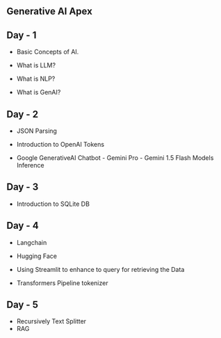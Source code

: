 
Generative AI Apex
-
Day - 1
-
- Basic Concepts of AI.

- What is LLM?

- What is NLP?

- What is GenAI?

Day - 2
-
- JSON Parsing

- Introduction to OpenAI Tokens 

- Google GenerativeAI Chatbot - Gemini Pro - Gemini 1.5 Flash Models Inference

Day - 3
-
- Introduction to SQLite DB

Day - 4
-
- Langchain

- Hugging Face

- Using Streamlit to enhance to query for retrieving the Data

- Transformers Pipeline tokenizer

Day - 5
-
- Recursively Text Splitter
- RAG

  
